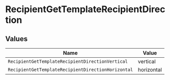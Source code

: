 # RecipientGetTemplateRecipientDirection


## Values

| Name                                               | Value                                              |
| -------------------------------------------------- | -------------------------------------------------- |
| `RecipientGetTemplateRecipientDirectionVertical`   | vertical                                           |
| `RecipientGetTemplateRecipientDirectionHorizontal` | horizontal                                         |